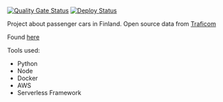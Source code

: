 [![Quality Gate Status](https://sonarcloud.io/api/project_badges/measure?project=Tsingis_cars-data&metric=alert_status)](https://sonarcloud.io/summary/new_code?id=Tsingis_cars-data) [![Deploy Status](https://github.com/tsingis/cars-data/actions/workflows/deploy.yml/badge.svg)](https://github.com/tsingis/cars-data/actions/workflows/deploy.yml)

Project about passenger cars in Finland. Open source data from [Traficom](https://tieto.traficom.fi/en/datatraficom/open-data)

Found [here](https://passenger-cars-data.onrender.com)

Tools used:

- Python
- Node
- Docker
- AWS
- Serverless Framework
